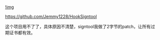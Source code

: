 [!img](https://github.com/helloobaby/driver_sign_nvidia/blob/master/doc/demo.gif)

















https://github.com/Jemmy1228/HookSigntool

这个项目用不了了，具体原因不清楚，signtool我做了2字节的patch，让所有过期证书都有效。
